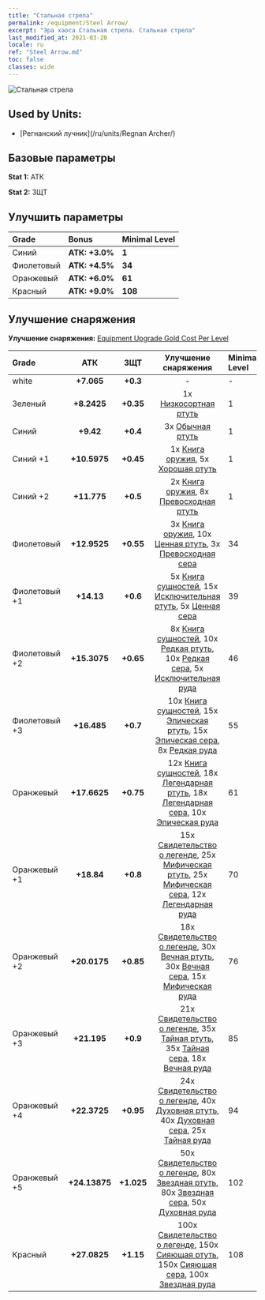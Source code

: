```yaml
---
title: "Стальная стрела"
permalink: /equipment/Steel Arrow/
excerpt: "Эра хаоса Стальная стрела. Стальная стрела"
last_modified_at: 2021-03-20
locale: ru
ref: "Steel Arrow.md"
toc: false
classes: wide
---
```


  ![Стальная стрела](/images/e/e_99023.png)

## Used by Units:

* [Регнанский лучник](/ru/units/Regnan Archer/) 


## Базовые параметры
 **Stat 1:** АТК

 **Stat 2:** ЗЩТ

## Улучшить параметры

  |     Grade    |   Bonus | Minimal Level | 
  |:-------------|:--------|:--------------| 
  | Синий | **АТК: +3.0%** | **1** | 
  | Фиолетовый | **АТК: +4.5%** | **34** | 
  | Оранжевый | **АТК: +6.0%** | **61** | 
  | Красный | **АТК: +9.0%** | **108** | 


## Улучшение снаряжения
 **Улучшение снаряжения:** [Equipment Upgrade Gold Cost Per Level](/equipment/EquipmentUpgradeCostPerLevel/) 

  |          Grade      | АТК | ЗЩТ | Улучшение снаряжения | Minimal Level |
  |:--------------------|:---------:|:---------:|:----------------:|:--------------|
  | white | **+7.065** | **+0.3** | - | - |
  | Зеленый | **+8.2425** | **+0.35** | 1x [Низкосортная ртуть](/ru/Items/mat_2/) | 1 |
  | Синий | **+9.42** | **+0.4** | 3x [Обычная ртуть](/ru/Items/mat_8/) | 1 |
  | Синий +1 | **+10.5975** | **+0.45** | 1x [Книга оружия](/ru/Items/mat_18/), 5x [Хорошая ртуть](/ru/Items/mat_14/) | 1 |
  | Синий +2 | **+11.775** | **+0.5** | 2x [Книга оружия](/ru/Items/mat_25/), 8x [Превосходная ртуть](/ru/Items/mat_21/) | 1 |
  | Фиолетовый | **+12.9525** | **+0.55** | 3x [Книга оружия](/ru/Items/mat_32/), 10x [Ценная ртуть](/ru/Items/mat_28/), 3x [Превосходная сера](/ru/Items/mat_22/) | 34 |
  | Фиолетовый +1 | **+14.13** | **+0.6** | 5x [Книга сущностей](/ru/Items/mat_39/), 15x [Исключительная ртуть](/ru/Items/mat_35/), 5x [Ценная сера](/ru/Items/mat_29/) | 39 |
  | Фиолетовый +2 | **+15.3075** | **+0.65** | 8x [Книга сущностей](/ru/Items/mat_46/), 10x [Редкая ртуть](/ru/Items/mat_42/), 10x [Редкая сера](/ru/Items/mat_43/), 5x [Исключительная руда](/ru/Items/mat_33/) | 46 |
  | Фиолетовый +3 | **+16.485** | **+0.7** | 10x [Книга сущностей](/ru/Items/mat_53/), 15x [Эпическая ртуть](/ru/Items/mat_49/), 15x [Эпическая сера](/ru/Items/mat_50/), 8x [Редкая руда](/ru/Items/mat_40/) | 55 |
  | Оранжевый | **+17.6625** | **+0.75** | 12x [Книга сущностей](/ru/Items/mat_60/), 18x [Легендарная ртуть](/ru/Items/mat_56/), 18x [Легендарная сера](/ru/Items/mat_57/), 10x [Эпическая руда](/ru/Items/mat_47/) | 61 |
  | Оранжевый +1 | **+18.84** | **+0.8** | 15x [Свидетельство о легенде](/ru/Items/mat_67/), 25x [Мифическая ртуть](/ru/Items/mat_63/), 25x [Мифическая сера](/ru/Items/mat_64/), 12x [Легендарная руда](/ru/Items/mat_54/) | 70 |
  | Оранжевый +2 | **+20.0175** | **+0.85** | 18x [Свидетельство о легенде](/ru/Items/mat_74/), 30x [Вечная ртуть](/ru/Items/mat_70/), 30x [Вечная сера](/ru/Items/mat_71/), 15x [Мифическая руда](/ru/Items/mat_61/) | 76 |
  | Оранжевый +3 | **+21.195** | **+0.9** | 21x [Свидетельство о легенде](/ru/Items/mat_81/), 35x [Тайная ртуть](/ru/Items/mat_77/), 35x [Тайная сера](/ru/Items/mat_78/), 18x [Вечная руда](/ru/Items/mat_68/) | 85 |
  | Оранжевый +4 | **+22.3725** | **+0.95** | 24x [Свидетельство о легенде](/ru/Items/mat_88/), 40x [Духовная ртуть](/ru/Items/mat_84/), 40x [Духовная сера](/ru/Items/mat_85/), 25x [Тайная руда](/ru/Items/mat_75/) | 94 |
  | Оранжевый +5 | **+24.13875** | **+1.025** | 50x [Свидетельство о легенде](/ru/Items/mat_95/), 80x [Звездная ртуть](/ru/Items/mat_91/), 80x [Звездная сера](/ru/Items/mat_92/), 50x [Духовная руда](/ru/Items/mat_82/) | 102 |
  | Красный | **+27.0825** | **+1.15** | 100x [Свидетельство о легенде](/ru/Items/mat_102/), 150x [Сияющая ртуть](/ru/Items/mat_98/), 150x [Сияющая сера](/ru/Items/mat_99/), 100x [Звездная руда](/ru/Items/mat_89/) | 108 |

